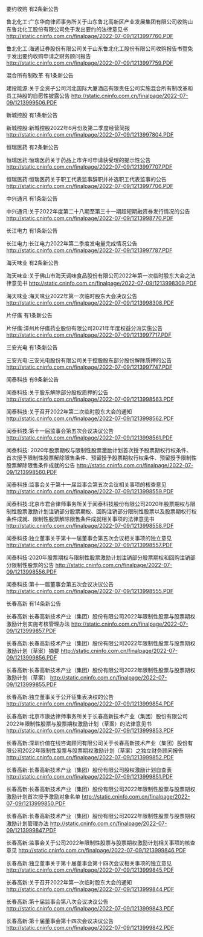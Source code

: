 要约收购 有2条新公告 

鲁北化工:广东华商律师事务所关于山东鲁北高新区产业发展集团有限公司收购山东鲁北化工股份有限公司免于发出要约的法律意见书 http://static.cninfo.com.cn/finalpage/2022-07-09/1213997760.PDF 

鲁北化工:海通证券股份有限公司关于山东鲁北化工股份有限公司收购报告书暨免于发出要约收购申请之财务顾问报告 http://static.cninfo.com.cn/finalpage/2022-07-09/1213997759.PDF 

混合所有制改革 有1条新公告 

建投能源:关于全资子公司河北国际大厦酒店有限责任公司实施混合所有制改革和员工持股的自愿性披露公告 http://static.cninfo.com.cn/finalpage/2022-07-09/1213999506.PDF 

新城控股 有1条新公告 

新城控股:新城控股2022年6月份及第二季度经营简报 http://static.cninfo.com.cn/finalpage/2022-07-09/1213997804.PDF 

恒瑞医药 有2条新公告 

恒瑞医药:恒瑞医药关于药品上市许可申请获受理的提示性公告 http://static.cninfo.com.cn/finalpage/2022-07-09/1213997707.PDF 

恒瑞医药:恒瑞医药关于职工代表监事辞职并补选职工代表监事的公告 http://static.cninfo.com.cn/finalpage/2022-07-09/1213997706.PDF 

中兴通讯 有1条新公告 

中兴通讯:关于2022年度第二十八期至第三十一期超短期融资券发行情况的公告 http://static.cninfo.com.cn/finalpage/2022-07-09/1213998770.PDF 

长江电力 有1条新公告 

长江电力:长江电力2022年第二季度发电量完成情况公告 http://static.cninfo.com.cn/finalpage/2022-07-09/1213997787.PDF 

海天味业 有2条新公告 

海天味业:关于佛山市海天调味食品股份有限公司2022年第一次临时股东大会之法律意见书 http://static.cninfo.com.cn/finalpage/2022-07-09/1213998309.PDF 

海天味业:海天味业2022年第一次临时股东大会决议公告 http://static.cninfo.com.cn/finalpage/2022-07-09/1213998308.PDF 

片仔癀 有1条新公告 

片仔癀:漳州片仔癀药业股份有限公司2021年年度权益分派实施公告 http://static.cninfo.com.cn/finalpage/2022-07-09/1213997717.PDF 

三安光电 有1条新公告 

三安光电:三安光电股份有限公司关于控股股东部分股份解除质押的公告 http://static.cninfo.com.cn/finalpage/2022-07-09/1213997747.PDF 

闻泰科技 有9条新公告 

闻泰科技:关于股东解除部分股权质押的公告 http://static.cninfo.com.cn/finalpage/2022-07-09/1213998563.PDF 

闻泰科技:关于召开2022年第二次临时股东大会的通知 http://static.cninfo.com.cn/finalpage/2022-07-09/1213998562.PDF 

闻泰科技:第十一届监事会第五次会议决议公告 http://static.cninfo.com.cn/finalpage/2022-07-09/1213998561.PDF 

闻泰科技: 2020年股票期权与限制性股票激励计划首次授予股票期权行权条件、首次授予限制性股票解除限售条件、预留授予股票期权行权条件、预留授予限制性股票解除限售条件成就的公告 http://static.cninfo.com.cn/finalpage/2022-07-09/1213998560.PDF 

闻泰科技:监事会关于第十一届监事会第五次会议相关事项的核查意见 http://static.cninfo.com.cn/finalpage/2022-07-09/1213998559.PDF 

闻泰科技:北京市君合律师事务所关于闻泰科技股份有限公司2020年股票期权与限制性股票激励计划注销部分股票期权、回购注销部分限制性股票以及股票期权行权条件成就、限制性股票解除限售条件成就相关事项的法律意见书 http://static.cninfo.com.cn/finalpage/2022-07-09/1213998558.PDF 

闻泰科技:独立董事关于第十一届董事会第五次会议相关事项的独立意见 http://static.cninfo.com.cn/finalpage/2022-07-09/1213998557.PDF 

闻泰科技:2020年股票期权与限制性股票激励计划注销部分股票期权和回购注销部分限制性股票的公告 http://static.cninfo.com.cn/finalpage/2022-07-09/1213998556.PDF 

闻泰科技:第十一届董事会第五次会议决议公告 http://static.cninfo.com.cn/finalpage/2022-07-09/1213998555.PDF 

长春高新 有14条新公告 

长春高新:长春高新技术产业（集团）股份有限公司2022年限制性股票与股票期权激励计划实施考核管理办法 http://static.cninfo.com.cn/finalpage/2022-07-09/1213999857.PDF 

长春高新:长春高新技术产业（集团）股份有限公司2022年限制性股票与股票期权激励计划（草案）摘要 http://static.cninfo.com.cn/finalpage/2022-07-09/1213999856.PDF 

长春高新:长春高新技术产业（集团）股份有限公司2022年限制性股票与股票期权激励计划（草案） http://static.cninfo.com.cn/finalpage/2022-07-09/1213999855.PDF 

长春高新:独立董事关于公开征集表决权的公告 http://static.cninfo.com.cn/finalpage/2022-07-09/1213999854.PDF 

长春高新:北京市康达律师事务所关于长春高新技术产业（集团）股份有限公司2022年限制性股票与股票期权激励计划（草案）的法律意见书 http://static.cninfo.com.cn/finalpage/2022-07-09/1213999853.PDF 

长春高新:深圳价值在线咨询顾问有限公司关于长春高新技术产业（集团）股份有限公司2022年限制性股票与股票期权激励计划（草案）之独立财务顾问报告 http://static.cninfo.com.cn/finalpage/2022-07-09/1213999852.PDF 

长春高新:长春高新技术产业（集团）股份有限公司股权激励计划自查表 http://static.cninfo.com.cn/finalpage/2022-07-09/1213999851.PDF 

长春高新:长春高新技术产业（集团）股份有限公司2022年限制性股票与股票期权激励计划首次授予激励对象名单 http://static.cninfo.com.cn/finalpage/2022-07-09/1213999850.PDF 

长春高新:长春高新技术产业（集团）股份有限公司2022年限制性股票与股票期权激励计划管理办法 http://static.cninfo.com.cn/finalpage/2022-07-09/1213999847.PDF 

长春高新:监事会关于公司2022年限制性股票与股票期权激励计划相关事项的核查意见 http://static.cninfo.com.cn/finalpage/2022-07-09/1213999846.PDF 

长春高新:独立董事关于第十届董事会第十四次会议相关事项的独立意见 http://static.cninfo.com.cn/finalpage/2022-07-09/1213999845.PDF 

长春高新:关于召开2022年第一次临时股东大会的通知 http://static.cninfo.com.cn/finalpage/2022-07-09/1213999844.PDF 

长春高新:第十届监事会第八次会议决议公告 http://static.cninfo.com.cn/finalpage/2022-07-09/1213999843.PDF 

长春高新:第十届董事会第十四次会议决议公告 http://static.cninfo.com.cn/finalpage/2022-07-09/1213999842.PDF 

